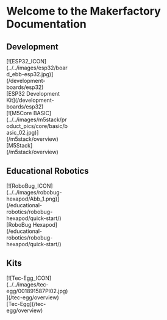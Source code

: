 # Welcome to the Makerfactory Documentation

## Development

<div markdown="span" class="float-container">
  <div markdown="span" class="slight-padding text-center bottom-aligned" style="width: 33%">
    [![ESP32_ICON](../../images/esp32/board_ebb-esp32.jpg)](/development-boards/esp32)
    <br>
    [ESP32 Development Kit](/development-boards/esp32)
  </div>
  <!--
  <div markdown="span" class="slight-padding text-center bottom-aligned" style="width: 33%">
    [![SensorIO_ICON](../../images/icons/ICON_sensorio.png)](development-boards/sensorio)
    <br>
    [SensorIO Development Kit](development-boards/sensorio)
  </div>
  -->
  <div markdown="span" class="slight-padding text-center bottom-aligned" style="width: 33%">
    [![M5Core BASIC](../../images/m5stack/product_pics/core/basic/basic_02.jpg)](/m5stack/overview)
    <br>
    [M5Stack](/m5stack/overview)
  </div>
</div>

## Educational Robotics

<div markdown="span" class="float-container text-center">
  <div markdown="span" class="pull-left" style="width: 33%">
    [![RoboBug_ICON](../../images/robobug-hexapod/Abb_1.png)](/educational-robotics/robobug-hexapod/quick-start/)
    <br>
    [RoboBug Hexapod](/educational-robotics/robobug-hexapod/quick-start/)
  </div>
</div>

## Kits

<div markdown="span" class="float-container text-center">
  <div markdown="span" class="pull-left" style="width: 33%">
    [![Tec-Egg_ICON](../../images/tec-egg/001891587PI02.jpg)](/tec-egg/overview)
    <br>
    [Tec-Egg](/tec-egg/overview)
  </div>
</div>
